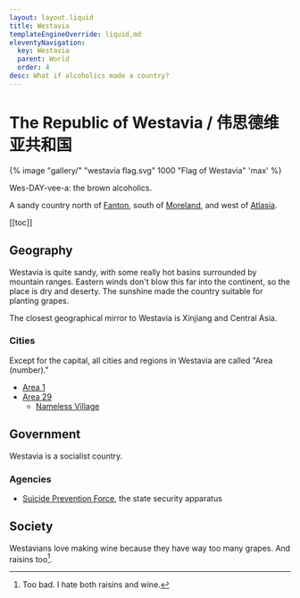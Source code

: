 ```yaml
---
layout: layout.liquid
title: Westavia
templateEngineOverride: liquid,md
eleventyNavigation:
  key: Westavia
  parent: World
  order: 4
desc: What if alcoholics made a country?
---
```


# The Republic of Westavia / 伟思德维亚共和国

{% image "gallery/" "westavia flag.svg" 1000 "Flag of Westavia" 'max' %}

Wes-DAY-vee-a: the brown alcoholics.

A sandy country north of [Fanton](/world/fanton/), south of [Moreland](/world/moreland/), and west of [Atlasia](/world/atlasia/).

[[toc]]

## Geography

Westavia is quite sandy, with some really hot basins surrounded by mountain ranges. Eastern winds don't blow this far into the continent, so the place is dry and deserty. The sunshine made the country suitable for planting grapes.

The closest geographical mirror to Westavia is Xinjiang and Central Asia.

### Cities

Except for the capital, all cities and regions in Westavia are called "Area (number)."

- [Area 1](/world/westavia/area-1/)
- [Area 29](/world/westavia/area-29/)
  - [Nameless Village](/world/westavia/nameless-village/)

## Government

Westavia is a socialist country.

### Agencies

- [Suicide Prevention Force](/world/westavia/spf/), the state security apparatus

## Society

Westavians love making wine because they have way too many grapes. And raisins too[^1].

[^1]: Too bad. I hate both raisins and wine.
